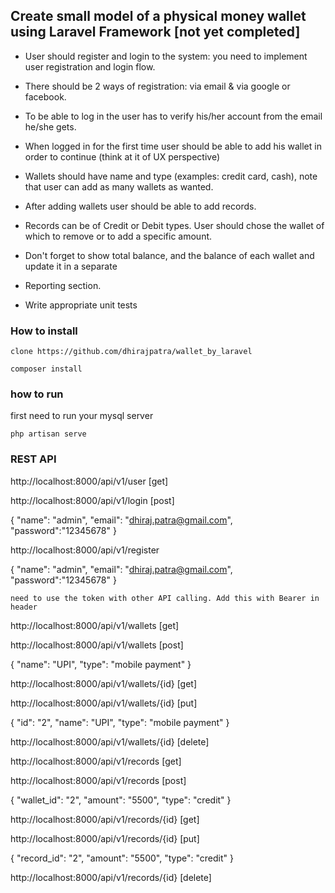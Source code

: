 ## Create small model of a physical money wallet using Laravel Framework [not yet completed]

* User should register and login to the system: you need to implement user registration and login flow.

* There should be 2 ways of registration: via email & via google or facebook.

* To be able to log in the user has to verify his/her account from the email he/she gets.

* When logged in for the first time user should be able to add his wallet in order to continue (think at it of UX perspective)

* Wallets should have name and type (examples: credit card, cash), note that user can add as many wallets as wanted.

* After adding wallets user should be able to add records.

* Records can be of Credit or Debit types. User should chose the wallet of which to remove or to add a specific amount.

* Don't forget to show total balance, and the balance of each wallet and update it in a separate

* Reporting section.

* Write appropriate unit tests


### How to install

`clone https://github.com/dhirajpatra/wallet_by_laravel`

`composer install`


### how to run

first need to run your mysql server

`php artisan serve`


### REST API
http://localhost:8000/api/v1/user [get]

http://localhost:8000/api/v1/login [post]

{
    "name": "admin",
    "email": "dhiraj.patra@gmail.com",
    "password":"12345678"
}

http://localhost:8000/api/v1/register

{
    "name": "admin",
    "email": "dhiraj.patra@gmail.com",
    "password":"12345678"
}


`need to use the token with other API calling. Add this with Bearer in header`


http://localhost:8000/api/v1/wallets [get]


http://localhost:8000/api/v1/wallets [post]

{
    "name": "UPI",
    "type": "mobile payment"
}

http://localhost:8000/api/v1/wallets/{id} [get]

http://localhost:8000/api/v1/wallets/{id} [put]

{
    "id": "2",
    "name": "UPI",
    "type": "mobile payment"
}

http://localhost:8000/api/v1/wallets/{id} [delete]



http://localhost:8000/api/v1/records [get]


http://localhost:8000/api/v1/records [post]

{
    "wallet_id": "2",
    "amount": "5500",
    "type": "credit"
}

http://localhost:8000/api/v1/records/{id} [get]

http://localhost:8000/api/v1/records/{id} [put]

{
    "record_id": "2",
    "amount": "5500",
    "type": "credit"
}

http://localhost:8000/api/v1/records/{id} [delete]
